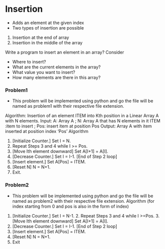 # Insertion
-  Adds an element at the given index
- Two types of insertion are possible 
1. Insertion at the end of array
2. Insertion in the middle of the array


Write a program to insert an element in an array?
Consider
- Where to insert?
- What are the current elements in the array?
- What value you want to insert?
- How many elements are there in this array?

### Problem1 
- This problem will be implemented using python and go the file will be named as problem1 with their respective file extension.

Algorithm: Insertion of an element ITEM into Kth position in a Linear Array A with N elements.
Input:
A: Array A ;  N: Array A that has N elements in it
ITEM :item to insert ;   Pos: insert item at position Pos
Output:
Array A with item inserted at position index ‘Pos’ Algorithm
1. [Initialize Counter.] Set I = N.
2. Repeat Steps 3 and 4 while I >= Pos.
3. [Move Ith element downward] Set A[I+1] = A[I].
4. [Decrease Counter.] Set I = I-1. [End of Step 2 loop]
5. [Insert element.] Set A[Pos] = ITEM.
6. [Reset N] N = N+1.
7. Exit. 


### Problem2 
-  This problem will be implemented using python and go the file will be named as problem2 with their respective file extension.
Algorithm (for index starting from 0 and pos is also in the
form of index)
1. [Initialize Counter.] Set I = N-1. 2. Repeat Steps 3 and 4 while I >=Pos. 3. [Move Ith element downward] Set A[I+1] = A[I].
4. [Decrease Counter.] Set I = I-1. [End of Step 2 loop]
5. [Insert element.] Set A[Pos] = ITEM.
6. [Reset N] N = N+1.
7. Exit